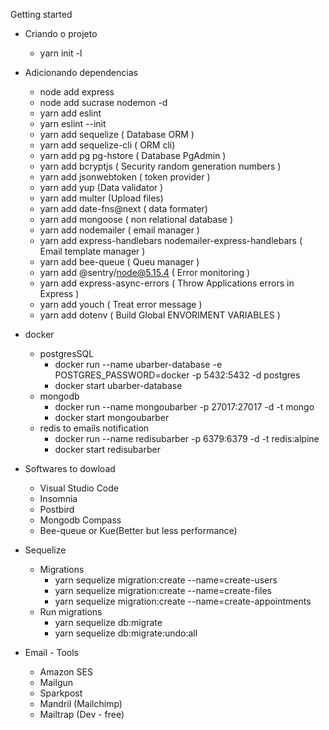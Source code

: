 Getting started 

* Criando o projeto 
    * yarn init -l

* Adicionando dependencias
    * node add express
    * node add sucrase nodemon -d
    * yarn add eslint  
    * yarn eslint --init
    * yarn add sequelize ( Database ORM )
    * yarn add sequelize-cli ( ORM cli)
    * yarn add pg pg-hstore ( Database PgAdmin )
    * yarn add bcryptjs ( Security random generation numbers )
    * yarn add jsonwebtoken ( token provider )
    * yarn add yup (Data validator )
    * yarn add multer (Upload files)
    * yarn add date-fns@next ( data formater)
    * yarn add mongoose ( non relational database )
    * yarn add nodemailer ( email manager )
    * yarn add express-handlebars nodemailer-express-handlebars ( Email template manager )
    * yarn add bee-queue ( Queu manager )
    * yarn add @sentry/node@5.15.4 ( Error monitoring )
    * yarn add express-async-errors ( Throw Applications errors in Express )
    * yarn add youch ( Treat error message )
    * yarn add dotenv ( Build Global ENVORIMENT VARIABLES )
    
* docker
    * postgresSQL
        - docker run --name ubarber-database -e POSTGRES_PASSWORD=docker -p 5432:5432  -d postgres 
        - docker start ubarber-database
    * mongodb
        - docker run --name mongoubarber -p 27017:27017 -d -t mongo
        - docker start mongoubarber
    * redis to emails notification 
        - docker run --name redisubarber -p 6379:6379 -d -t redis:alpine
        - docker start redisubarber

* Softwares to dowload
    * Visual Studio Code 
    * Insomnia
    * Postbird
    * Mongodb Compass
    * Bee-queue or Kue(Better but less performance)
* Sequelize
    * Migrations
        * yarn sequelize migration:create --name=create-users
        * yarn sequelize migration:create --name=create-files
        * yarn sequelize migration:create --name=create-appointments
    * Run migrations
        * yarn sequelize db:migrate
        * yarn sequelize db:migrate:undo:all

* Email - Tools
    * Amazon SES
    * Mailgun
    * Sparkpost
    * Mandril (Mailchimp)
    * Mailtrap (Dev - free)





